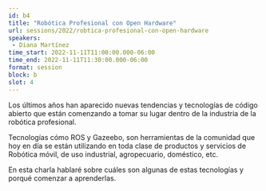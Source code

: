 ```yaml
---
id: b4
title: "Robótica Profesional con Open Hardware"
url: sessions/2022/robtica-profesional-con-open-hardware 
speakers:
 - Diana Martínez
time_start: 2022-11-11T11:00:00.000-06:00
time_end: 2022-11-11T11:30:00.000-06:00
format: session
block: b
slot: 4
---
```


Los últimos años han aparecido nuevas tendencias y tecnologías de código abierto que están comenzando a tomar su lugar dentro de la industria de la robótica profesional.

Tecnologías cómo ROS y Gazeebo, son herramientas de la comunidad que hoy en día se están utilizando en toda clase de productos y servicios de Robótica móvil, de uso industrial, agropecuario, doméstico, etc.

En esta charla hablaré sobre cuáles son algunas de estas tecnologías y porqué comenzar a aprenderlas.